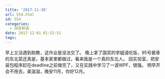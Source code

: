 ```yaml
---
title: '2017-11-30'
url: 554.html
id: 554
categories:
  - 闲言碎语
date: 2017-12-01 01:52:51
tags:
---
```


早上又没遇到助教，这作业是没法交了。 晚上拿了国奖的学姐请吃饭，95号酱骨的东北菜还真是，基本家里都做过，看来我是一个真的东北人。 回实验室，把安装包程序赶在deadline之前做完了，又在实践中学习了一波WPF，很强。 明早开会不用去，美滋滋，晚安11月，你好12月。